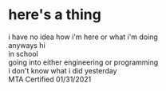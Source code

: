 <h1>here's a thing</h1>
<p1>
i have no idea how i'm here or what i'm doing<br>
anyways hi<br>
in school<br>
going into either engineering or programming<br>
i don't know what i did yesterday<br>
</p1>
MTA Certified 01/31/2021

<!---
Garfield2875/Garfield2875 is a ✨ special ✨ repository because its `README.md` (this file) appears on your GitHub profile.
You can click the Preview link to take a look at your changes.
--->

